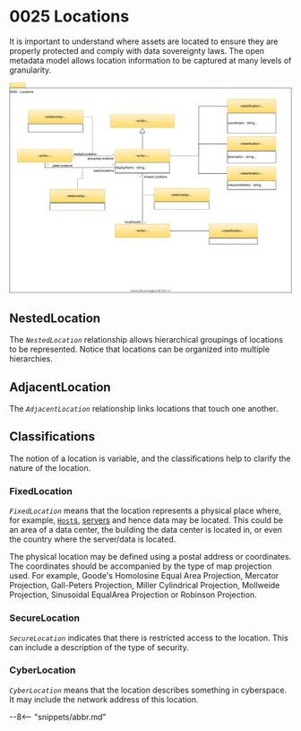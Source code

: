 <!-- SPDX-License-Identifier: CC-BY-4.0 -->
<!-- Copyright Contributors to the Egeria project. -->

# 0025 Locations

It is important to understand where assets are located to ensure they are properly protected and comply with data sovereignty laws. The open metadata model allows location information to be captured at many levels of granularity.

![UML](0025-locations.svg)

## NestedLocation

The *`NestedLocation`* relationship allows hierarchical groupings of locations to be represented. Notice that locations can be organized into multiple hierarchies.

## AdjacentLocation

The *`AdjacentLocation`* relationship links locations that touch one another.

## Classifications

The notion of a location is variable, and the classifications help to clarify the nature of the location.

### FixedLocation

*`FixedLocation`* means that the location represents a physical place where, for example, [`Host`s](/egeria-docs/types/0/0030-hosts-and-platforms/#host), [servers](/egeria-docs/types/0/0040-software-servers) and hence data may be located. This could be an area of a data center, the building the data center is located in, or even the country where the server/data is located.

The physical location may be defined using a postal address or coordinates. The coordinates should be accompanied by the type of map projection used. For example, Goode's Homolosine Equal Area Projection,
Mercator Projection, Gall-Peters Projection, Miller Cylindrical Projection, Mollweide Projection,
Sinusoidal EqualArea Projection or Robinson Projection.

### SecureLocation

*`SecureLocation`* indicates that there is restricted access to the location. This can include a description of the type of security.

### CyberLocation

*`CyberLocation`* means that the location describes something in cyberspace. It may include the network address of this location.

--8<-- "snippets/abbr.md"
